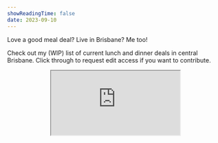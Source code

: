 ```yaml
---
showReadingTime: false
date: 2023-09-10
---
```


Love a good meal deal? Live in Brisbane? Me too! 

Check out my (WIP) list of current lunch and dinner deals in central Brisbane. Click through to request edit access if you want to contribute. 

<div style="text-align: center"><iframe src="https://docs.google.com/spreadsheets/d/e/2PACX-1vSSof6WrXXcDXZo_eOdAZOV9R6ZZ8fpT_1P5vETmYkZWryCLC6n1A0S-AMjhMvQFeNG-eyOc2JS8Jyq/pubhtml?gid=0&amp;single=true&amp;widget=true&amp;headers=false"></iframe></div>

